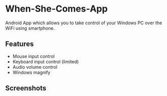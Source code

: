 # When-She-Comes-App
Android App which allows you to take control of your Windows PC over the WiFi using smartphone.

## Features
- Mouse input control
- Keyboard input control (limited)
- Audio volume control
- Windows magnify

## Screenshots
[](screenshots/Screenshot_2020-03-02-19-11-11-652_com.example.whenshecomes.jpg)
